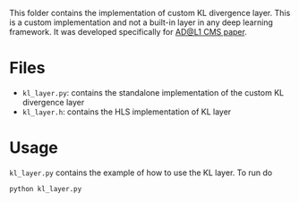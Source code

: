 This folder contains the implementation of custom KL divergence layer.
This is a custom implementation and not a built-in layer in any deep learning framework.
It was developed specifically for [AD@L1 CMS paper](https://www.nature.com/articles/s42256-022-00441-3).

# Files

* `kl_layer.py`: contains the standalone implementation of the custom KL divergence layer
* `kl_layer.h`: contains the HLS implementation of KL layer


# Usage

`kl_layer.py` contains the example of how to use the KL layer.
To run do

```
python kl_layer.py
```
